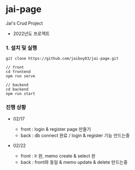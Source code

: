 # jai-page
Jai's Crud Project

- 2022년도 프로젝트

### 1. 설치 및 실행
```
git clone https://github.com/jaiboy03/jai-page.git

// front 
cd frontend
npm run serve

// backend 
cd backend
npm run start
```

### 진행 상황
- 02/17 
  - front : login & register page 만들기
  - back : db connect 완료 / login & register 기능 만드는중

- 02/22
  - front : lr 완, memo create & select 완
  - back : front와 동일 & memo update & delete 만드는중
